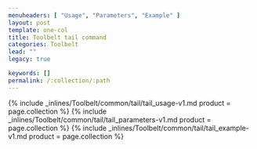 ```yaml
---
menuheaders: [ "Usage", "Parameters", "Example" ]
layout: post
template: one-col
title: Toolbelt tail command
categories: Toolbelt
lead: ""
legacy: true

keywords: []
permalink: /:collection/:path
---
```





<a href="#usage"></a>{% include _inlines/Toolbelt/common/tail/tail_usage-v1.md  product = page.collection %}
<a href="#parameters"></a>{% include _inlines/Toolbelt/common/tail/tail_parameters-v1.md  product = page.collection %}
<a href="#example"></a>{% include _inlines/Toolbelt/common/tail/tail_example-v1.md  product = page.collection %}